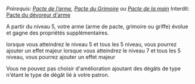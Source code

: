 *Prérequis: [Pacte de l’arme](../../1.%20Talent%20de%20base/Faveur%20de%20pacte.md#Pacte%20de%20l’arme), [Pacte du Grimoire](../../1.%20Talent%20de%20base/Faveur%20de%20pacte.md#Pacte%20du%20Grimoire)  ou [Pacte de la main](../../1.%20Talent%20de%20base/Faveur%20de%20pacte.md#Pacte%20de%20la%20main)*
Interdit: [Pacte du dévoreur d'arme](Pacte%20du%20dévoreur%20d'arme.md)

A partir du niveau 5, votre arme (arme de pacte, grimoire ou griffe) évolue et gagne des propriétés supplémentaires.

lorsque vous atteindrez le niveau 5 et tous les 5 niveau, vous pourrez ajouter un effet majeur
lorsque vous atteindrez le niveau 7 et tous les 5 niveau, vous pourrez ajouter un effet majeur

Vous ne pouvez pas choisir d'amélioration ajoutant des dégâts de type n'étant le type de dégât lié à votre patron.